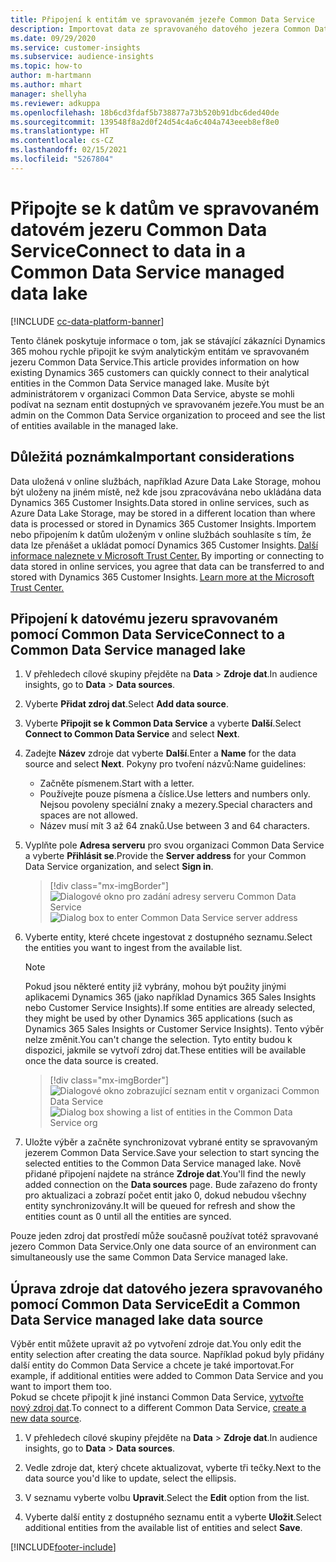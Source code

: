 ```yaml
---
title: Připojení k entitám ve spravovaném jezeře Common Data Service
description: Importovat data ze spravovaného datového jezera Common Data Service.
ms.date: 09/29/2020
ms.service: customer-insights
ms.subservice: audience-insights
ms.topic: how-to
author: m-hartmann
ms.author: mhart
manager: shellyha
ms.reviewer: adkuppa
ms.openlocfilehash: 18b6cd3fdaf5b738877a73b520b91dbc6ded40de
ms.sourcegitcommit: 139548f8a2d0f24d54c4a6c404a743eeeb8ef8e0
ms.translationtype: HT
ms.contentlocale: cs-CZ
ms.lasthandoff: 02/15/2021
ms.locfileid: "5267804"
---
```

# <a name="connect-to-data-in-a-common-data-service-managed-data-lake"></a><span data-ttu-id="4a4cb-103">Připojte se k datům ve spravovaném datovém jezeru Common Data Service</span><span class="sxs-lookup"><span data-stu-id="4a4cb-103">Connect to data in a Common Data Service managed data lake</span></span>

[!INCLUDE [cc-data-platform-banner](../includes/cc-data-platform-banner.md)]

<span data-ttu-id="4a4cb-104">Tento článek poskytuje informace o tom, jak se stávající zákazníci Dynamics 365 mohou rychle připojit ke svým analytickým entitám ve spravovaném jezeru Common Data Service.</span><span class="sxs-lookup"><span data-stu-id="4a4cb-104">This article provides information on how existing Dynamics 365 customers can quickly connect to their analytical entities in the Common Data Service managed lake.</span></span> <span data-ttu-id="4a4cb-105">Musíte být administrátorem v organizaci Common Data Service, abyste se mohli podívat na seznam entit dostupných ve spravovaném jezeře.</span><span class="sxs-lookup"><span data-stu-id="4a4cb-105">You must be an admin on the Common Data Service organization to proceed and see the list of entities available in the managed lake.</span></span>

## <a name="important-considerations"></a><span data-ttu-id="4a4cb-106">Důležitá poznámka</span><span class="sxs-lookup"><span data-stu-id="4a4cb-106">Important considerations</span></span>

<span data-ttu-id="4a4cb-107">Data uložená v online službách, například Azure Data Lake Storage, mohou být uloženy na jiném místě, než kde jsou zpracovávána nebo ukládána data Dynamics 365 Customer Insights.</span><span class="sxs-lookup"><span data-stu-id="4a4cb-107">Data stored in online services, such as Azure Data Lake Storage, may be stored in a different location than where data is processed or stored in Dynamics 365 Customer Insights.</span></span><span data-ttu-id="4a4cb-108"> Importem nebo připojením k datům uloženým v online službách souhlasíte s tím, že data lze přenášet a ukládat pomocí Dynamics 365 Customer Insights. [Další informace naleznete v Microsoft Trust Center.](https://www.microsoft.com/trust-center)</span><span class="sxs-lookup"><span data-stu-id="4a4cb-108"> By importing or connecting to data stored in online services, you agree that data can be transferred to and stored with Dynamics 365 Customer Insights. [Learn more at the Microsoft Trust Center.](https://www.microsoft.com/trust-center)</span></span>

## <a name="connect-to-a-common-data-service-managed-lake"></a><span data-ttu-id="4a4cb-109">Připojení k datovému jezeru spravovaném pomocí Common Data Service</span><span class="sxs-lookup"><span data-stu-id="4a4cb-109">Connect to a Common Data Service managed lake</span></span>

1. <span data-ttu-id="4a4cb-110">V přehledech cílové skupiny přejděte na **Data** > **Zdroje dat**.</span><span class="sxs-lookup"><span data-stu-id="4a4cb-110">In audience insights, go to **Data** > **Data sources**.</span></span>

2. <span data-ttu-id="4a4cb-111">Vyberte **Přidat zdroj dat**.</span><span class="sxs-lookup"><span data-stu-id="4a4cb-111">Select **Add data source**.</span></span>

3. <span data-ttu-id="4a4cb-112">Vyberte **Připojit se k Common Data Service** a vyberte **Další**.</span><span class="sxs-lookup"><span data-stu-id="4a4cb-112">Select **Connect to Common Data Service** and select **Next**.</span></span>

4. <span data-ttu-id="4a4cb-113">Zadejte **Název** zdroje dat vyberte **Další**.</span><span class="sxs-lookup"><span data-stu-id="4a4cb-113">Enter a **Name** for the data source and select **Next**.</span></span> <span data-ttu-id="4a4cb-114">Pokyny pro tvoření názvů:</span><span class="sxs-lookup"><span data-stu-id="4a4cb-114">Name guidelines:</span></span> 
   - <span data-ttu-id="4a4cb-115">Začněte písmenem.</span><span class="sxs-lookup"><span data-stu-id="4a4cb-115">Start with a letter.</span></span>
   - <span data-ttu-id="4a4cb-116">Používejte pouze písmena a číslice.</span><span class="sxs-lookup"><span data-stu-id="4a4cb-116">Use letters and numbers only.</span></span> <span data-ttu-id="4a4cb-117">Nejsou povoleny speciální znaky a mezery.</span><span class="sxs-lookup"><span data-stu-id="4a4cb-117">Special characters and spaces are not allowed.</span></span>
   - <span data-ttu-id="4a4cb-118">Název musí mít 3 až 64 znaků.</span><span class="sxs-lookup"><span data-stu-id="4a4cb-118">Use between 3 and 64 characters.</span></span>

5. <span data-ttu-id="4a4cb-119">Vyplňte pole **Adresa serveru** pro svou organizaci Common Data Service a vyberte **Přihlásit se**.</span><span class="sxs-lookup"><span data-stu-id="4a4cb-119">Provide the **Server address** for your Common Data Service organization, and select **Sign in**.</span></span>

   > [!div class="mx-imgBorder"]
   > <span data-ttu-id="4a4cb-120">![Dialogové okno pro zadání adresy serveru Common Data Service](media/enter-CDS-org-details.png)</span><span class="sxs-lookup"><span data-stu-id="4a4cb-120">![Dialog box to enter Common Data Service server address](media/enter-CDS-org-details.png)</span></span>

6. <span data-ttu-id="4a4cb-121">Vyberte entity, které chcete ingestovat z dostupného seznamu.</span><span class="sxs-lookup"><span data-stu-id="4a4cb-121">Select the entities you want to ingest from the available list.</span></span>    

   > [!NOTE]
   > <span data-ttu-id="4a4cb-122">Pokud jsou některé entity již vybrány, mohou být použity jinými aplikacemi Dynamics 365 (jako například Dynamics 365 Sales Insights nebo Customer Service Insights).</span><span class="sxs-lookup"><span data-stu-id="4a4cb-122">If some entities are already selected, they might be used by other Dynamics 365 applications (such as Dynamics 365 Sales Insights or Customer Service Insights).</span></span> <span data-ttu-id="4a4cb-123">Tento výběr nelze změnit.</span><span class="sxs-lookup"><span data-stu-id="4a4cb-123">You can't change the selection.</span></span> <span data-ttu-id="4a4cb-124">Tyto entity budou k dispozici, jakmile se vytvoří zdroj dat.</span><span class="sxs-lookup"><span data-stu-id="4a4cb-124">These entities will be available once the data source is created.</span></span>

   > [!div class="mx-imgBorder"]
   > <span data-ttu-id="4a4cb-125">![Dialogové okno zobrazující seznam entit v organizaci Common Data Service](media/select-analytical-entities.png)</span><span class="sxs-lookup"><span data-stu-id="4a4cb-125">![Dialog box showing a list of entities in the Common Data Service org](media/select-analytical-entities.png)</span></span>

7. <span data-ttu-id="4a4cb-126">Uložte výběr a začněte synchronizovat vybrané entity se spravovaným jezerem Common Data Service.</span><span class="sxs-lookup"><span data-stu-id="4a4cb-126">Save your selection to start syncing the selected entities to the Common Data Service managed lake.</span></span> <span data-ttu-id="4a4cb-127">Nově přidané připojení najdete na stránce **Zdroje dat**.</span><span class="sxs-lookup"><span data-stu-id="4a4cb-127">You'll find the newly added connection on the **Data sources** page.</span></span> <span data-ttu-id="4a4cb-128">Bude zařazeno do fronty pro aktualizaci a zobrazí počet entit jako 0, dokud nebudou všechny entity synchronizovány.</span><span class="sxs-lookup"><span data-stu-id="4a4cb-128">It will be queued for refresh and show the entities count as 0 until all the entities are synced.</span></span>

<span data-ttu-id="4a4cb-129">Pouze jeden zdroj dat prostředí může současně používat totéž spravované jezero Common Data Service.</span><span class="sxs-lookup"><span data-stu-id="4a4cb-129">Only one data source of an environment can simultaneously use the same Common Data Service managed lake.</span></span>

## <a name="edit-a-common-data-service-managed-lake-data-source"></a><span data-ttu-id="4a4cb-130">Úprava zdroje dat datového jezera spravovaného pomocí Common Data Service</span><span class="sxs-lookup"><span data-stu-id="4a4cb-130">Edit a Common Data Service managed lake data source</span></span>

<span data-ttu-id="4a4cb-131">Výběr entit můžete upravit až po vytvoření zdroje dat.</span><span class="sxs-lookup"><span data-stu-id="4a4cb-131">You only edit the entity selection after creating the data source.</span></span> <span data-ttu-id="4a4cb-132">Například pokud byly přidány další entity do Common Data Service a chcete je také importovat.</span><span class="sxs-lookup"><span data-stu-id="4a4cb-132">For example, if additional entities were added to Common Data Service and you want to import them too.</span></span>    
<span data-ttu-id="4a4cb-133">Pokud se chcete připojit k jiné instanci Common Data Service, [vytvořte nový zdroj dat](#connect-to-a-common-data-service-managed-lake).</span><span class="sxs-lookup"><span data-stu-id="4a4cb-133">To connect to a different Common Data Service, [create a new data source](#connect-to-a-common-data-service-managed-lake).</span></span>

1. <span data-ttu-id="4a4cb-134">V přehledech cílové skupiny přejděte na **Data** > **Zdroje dat**.</span><span class="sxs-lookup"><span data-stu-id="4a4cb-134">In audience insights, go to **Data** > **Data sources**.</span></span>

2. <span data-ttu-id="4a4cb-135">Vedle zdroje dat, který chcete aktualizovat, vyberte tři tečky.</span><span class="sxs-lookup"><span data-stu-id="4a4cb-135">Next to the data source you'd like to update, select the ellipsis.</span></span>

3. <span data-ttu-id="4a4cb-136">V seznamu vyberte volbu **Upravit**.</span><span class="sxs-lookup"><span data-stu-id="4a4cb-136">Select the **Edit** option from the list.</span></span>

4. <span data-ttu-id="4a4cb-137">Vyberte další entity z dostupného seznamu entit a vyberte **Uložit**.</span><span class="sxs-lookup"><span data-stu-id="4a4cb-137">Select additional entities from the available list of entities and select **Save**.</span></span>


[!INCLUDE[footer-include](../includes/footer-banner.md)]